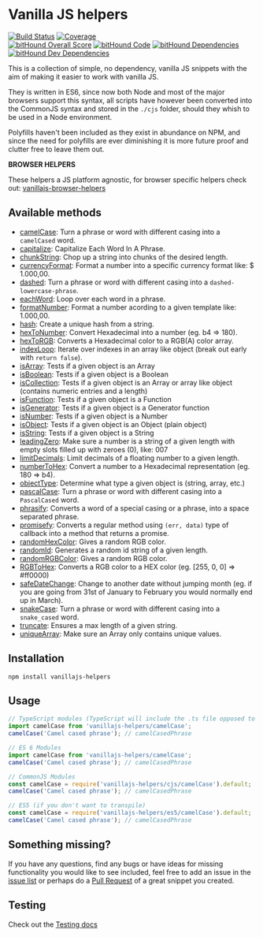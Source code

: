 # Vanilla JS helpers

[![Build Status](https://travis-ci.org/Tokimon/vanillajs-helpers.svg?branch=master)](https://travis-ci.org/Tokimon/vanillajs-helpers)
[![Coverage](https://coveralls.io/repos/github/Tokimon/vanillajs-helpers/badge.svg?branch=master)](https://coveralls.io/github/Tokimon/vanillajs-helpers)
<br>
[![bitHound Overall Score](https://www.bithound.io/github/Tokimon/vanillajs-helpers/badges/score.svg)](https://www.bithound.io/github/Tokimon/vanillajs-helpers)
[![bitHound Code](https://www.bithound.io/github/Tokimon/vanillajs-helpers/badges/code.svg)](https://www.bithound.io/github/Tokimon/vanillajs-helpers)
[![bitHound Dependencies](https://www.bithound.io/github/Tokimon/vanillajs-helpers/badges/dependencies.svg)](https://www.bithound.io/github/Tokimon/vanillajs-helpers/master/dependencies/npm)
[![bitHound Dev Dependencies](https://www.bithound.io/github/Tokimon/vanillajs-helpers/badges/devDependencies.svg)](https://www.bithound.io/github/Tokimon/vanillajs-helpers/master/dependencies/npm)

This is a collection of simple, no dependency, vanilla JS snippets with the aim
of making it easier to work with vanilla JS.

They is written in ES6, since now both Node and most of the major browsers support this syntax,
all scripts have however been converted into the CommonJS syntax and stored in the `./cjs` folder,
should they whish to be used in a Node environment.

Polyfills haven't been included as they exist in abundance on NPM, and since the
need for polyfills are ever diminishing it is more future proof and clutter free
to leave them out.

**BROWSER HELPERS**

These helpers a JS platform agnostic, for browser specific helpers check out:
[vanillajs-browser-helpers](https://github.com/Tokimon/vanillajs-browser-helpers)

## Available methods

- [camelCase](https://github.com/Tokimon/vanillajs-helpers/tree/master/docs/_camelcase_.md):
Turn a phrase or word with different casing into a `camelCased` word.
- [capitalize](https://github.com/Tokimon/vanillajs-helpers/tree/master/docs/_capitalize_.md):
Capitalize Each Word In A Phrase.
- [chunkString](https://github.com/Tokimon/vanillajs-helpers/tree/master/docs/_chunkstring_.md):
Chop up a string into chunks of the desired length.
- [currencyFormat](https://github.com/Tokimon/vanillajs-helpers/tree/master/docs/_currencyformat_.md):
Format a number into a specific currency format like: $ 1.000,00.
- [dashed](https://github.com/Tokimon/vanillajs-helpers/tree/master/docs/_dashed_.md):
Turn a phrase or word with different casing into a `dashed-lowercase-phrase`.
- [eachWord](https://github.com/Tokimon/vanillajs-helpers/tree/master/docs/_eachword_.md):
Loop over each word in a phrase.
- [formatNumber](https://github.com/Tokimon/vanillajs-helpers/tree/master/docs/_formatnumber_.md):
Format a number acording to a given template like: 1.000,00.
- [hash](https://github.com/Tokimon/vanillajs-helpers/tree/master/docs/_hash_.md):
Create a unique hash from a string.
- [hexToNumber](https://github.com/Tokimon/vanillajs-helpers/tree/master/docs/_hextonumber_.md):
Convert Hexadecimal into a number (eg. b4 => 180).
- [hexToRGB](https://github.com/Tokimon/vanillajs-helpers/tree/master/docs/_hextorgb_.md):
Converts a Hexadecimal color to a RGB(A) color array.
- [indexLoop](https://github.com/Tokimon/vanillajs-helpers/tree/master/docs/_indexloop_.md):
Iterate over indexes in an array like object (break out early with `return false`).
- [isArray](https://github.com/Tokimon/vanillajs-helpers/tree/master/docs/_isarray_.md):
Tests if a given object is an Array
- [isBoolean](https://github.com/Tokimon/vanillajs-helpers/tree/master/docs/_isboolean_.md):
Tests if a given object is a Boolean
- [isCollection](https://github.com/Tokimon/vanillajs-helpers/tree/master/docs/_iscollection_.md):
Tests if a given object is an Array or array like object (contains numeric entries and a length)
- [isFunction](https://github.com/Tokimon/vanillajs-helpers/tree/master/docs/_isfunction_.md):
Tests if a given object is a Function
- [isGenerator](https://github.com/Tokimon/vanillajs-helpers/tree/master/docs/_isgenerator_.md):
Tests if a given object is a Generator function
- [isNumber](https://github.com/Tokimon/vanillajs-helpers/tree/master/docs/_isnumber_.md):
Tests if a given object is a Number
- [isObject](https://github.com/Tokimon/vanillajs-helpers/tree/master/docs/_isobject_.md):
Tests if a given object is an Object (plain object)
- [isString](https://github.com/Tokimon/vanillajs-helpers/tree/master/docs/_isstring_.md):
Tests if a given object is a String
- [leadingZero](https://github.com/Tokimon/vanillajs-helpers/tree/master/docs/_leadingzero_.md):
Make sure a number is a string of a given length with empty slots filled up with zeroes (0), like: 007
- [limitDecimals](https://github.com/Tokimon/vanillajs-helpers/tree/master/docs/_limitdecimals_.md):
Limit decimals of a floating number to a given length.
- [numberToHex](https://github.com/Tokimon/vanillajs-helpers/tree/master/docs/_numbertohex_.md):
Convert a number to a Hexadecimal representation (eg. 180 => b4).
- [objectType](https://github.com/Tokimon/vanillajs-helpers/tree/master/docs/_objecttype_.md):
Determine what type a given object is (string, array, etc.)
- [pascalCase](https://github.com/Tokimon/vanillajs-helpers/tree/master/docs/_pascalcase_.md):
Turn a phrase or word with different casing into a `PascalCased` word.
- [phrasify](https://github.com/Tokimon/vanillajs-helpers/tree/master/docs/_phrasify_.md):
Converts a word of a special casing or a phrase, into a space separated phrase.
- [promisefy](https://github.com/Tokimon/vanillajs-helpers/tree/master/docs/_promisefy_.md):
Converts a regular method using `(err, data)` type of callback into a method that returns a promise.
- [randomHexColor](https://github.com/Tokimon/vanillajs-helpers/tree/master/docs/_randomrgbcolor_.md):
Gives a random RGB color.
- [randomId](https://github.com/Tokimon/vanillajs-helpers/tree/master/docs/_randomid_.md):
Generates a random id string of a given length.
- [randomRGBColor](https://github.com/Tokimon/vanillajs-helpers/tree/master/docs/_randomrgbcolor_.md):
Gives a random RGB color.
- [RGBToHex](https://github.com/Tokimon/vanillajs-helpers/tree/master/docs/_rgbtohex_.md):
Converts a RGB color to a HEX color (eg. [255, 0, 0] => #ff0000)
- [safeDateChange](https://github.com/Tokimon/vanillajs-helpers/tree/master/docs/_safedatechange_.md):
Change to another date without jumping month (eg. if you are going from 31st of January to February you would normally end up in March).
- [snakeCase](https://github.com/Tokimon/vanillajs-helpers/tree/master/docs/_snakecase_.md):
Turn a phrase or word with different casing into a `snake_cased` word.
- [truncate](https://github.com/Tokimon/vanillajs-helpers/tree/master/docs/_truncate_.md):
Ensures a max length of a given string.
- [uniqueArray](https://github.com/Tokimon/vanillajs-helpers/tree/master/docs/_uniquearray_.md):
Make sure an Array only contains unique values.

## Installation

```
npm install vanillajs-helpers
```

## Usage

```ts
// TypeScript modules (TypeScript will include the .ts file opposed to the .js file)
import camelCase from 'vanillajs-helpers/camelCase';
camelCase('Camel cased phrase'); // camelCasedPhrase
```

```js
// ES 6 Modules
import camelCase from 'vanillajs-helpers/camelCase';
camelCase('Camel cased phrase'); // camelCasedPhrase
```

```js
// CommonJS Modules
const camelCase = require('vanillajs-helpers/cjs/camelCase').default;
camelCase('Camel cased phrase'); // camelCasedPhrase
```

```js
// ES5 (if you don't want to transpile)
const camelCase = require('vanillajs-helpers/es5/camelCase').default;
camelCase('Camel cased phrase'); // camelCasedPhrase
```

## Something missing?

If you have any questions, find any bugs or have ideas for missing functionality you would like to see included, feel
free to add an issue in the [issue list](https://github.com/Tokimon/vanillajs-helpers/issues) or perhaps do a
[Pull Request](https://github.com/Tokimon/vanillajs-helpers/pulls) of a great snippet you created.

## Testing

Check out the [Testing docs](https://github.com/Tokimon/vanillajs-helpers/wiki/testing.md)
